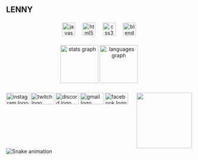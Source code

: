 <h2 align="left">LENNY</h2>

###

<div align="center">
  <img src="https://cdn.jsdelivr.net/gh/devicons/devicon/icons/javascript/javascript-original.svg" height="35" alt="javascript logo"  />
  <img width="12" />
  <img src="https://cdn.jsdelivr.net/gh/devicons/devicon/icons/html5/html5-original.svg" height="35" alt="html5 logo"  />
  <img width="12" />
  <img src="https://cdn.jsdelivr.net/gh/devicons/devicon/icons/css3/css3-original.svg" height="35" alt="css3 logo"  />
  <img width="12" />
  <img src="https://cdn.jsdelivr.net/gh/devicons/devicon/icons/blender/blender-original.svg" height="35" alt="blender logo"  />
</div>

###

<div align="center">
  <img src="https://github-readme-stats.vercel.app/api?username=Lennyie&hide_title=false&hide_rank=false&show_icons=true&include_all_commits=false&count_private=true&disable_animations=false&theme=codeSTACKr&locale=pt-br&hide_border=true" height="103" alt="stats graph"  />
  <img src="https://github-readme-stats.vercel.app/api/top-langs?username=Lennyie&locale=pt-br&hide_title=false&layout=compact&card_width=320&langs_count=5&theme=codeSTACKr&hide_border=true" height="103" alt="languages graph"  />
</div>

###

<img align="right" height="150" src="https://media1.tenor.com/m/_bgkr7F-BOMAAAAC/caps-speed-typing.gif"  />

###

<div align="left">
  <img src="https://raw.githubusercontent.com/maurodesouza/profile-readme-generator/master/src/assets/icons/social/instagram/default.svg" width="63" height="31" alt="instagram logo"  />
  <img src="https://raw.githubusercontent.com/maurodesouza/profile-readme-generator/master/src/assets/icons/social/twitch/default.svg" width="63" height="31" alt="twitch logo"  />
  <img src="https://raw.githubusercontent.com/maurodesouza/profile-readme-generator/master/src/assets/icons/social/discord/default.svg" width="63" height="31" alt="discord logo"  />
  <img src="https://raw.githubusercontent.com/maurodesouza/profile-readme-generator/master/src/assets/icons/social/gmail/default.svg" width="63" height="31" alt="gmail logo"  />
  <img src="https://raw.githubusercontent.com/maurodesouza/profile-readme-generator/master/src/assets/icons/social/facebook/default.svg" width="63" height="31" alt="facebook logo"  />
</div>

###

<br clear="both">

<img src="https://raw.githubusercontent.com/Lennyie/Lennyie/output/snake.svg" alt="Snake animation" />

###
